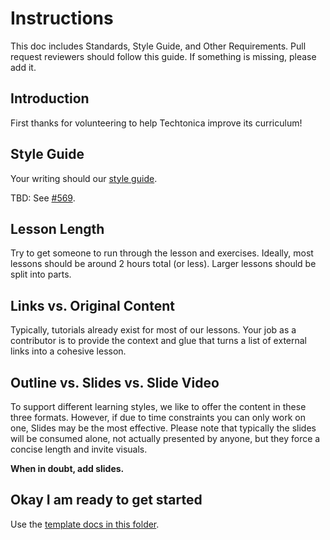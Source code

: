 # Instructions

This doc includes Standards, Style Guide, and Other Requirements. Pull request reviewers should follow this guide. If something is missing, please add it.

## Introduction

First thanks for volunteering to help Techtonica improve its curriculum!

## Style Guide

Your writing should our [style guide](#).

TBD: See [#569](https://github.com/Techtonica/curriculum/issues/596).

## Lesson Length

Try to get someone to run through the lesson and exercises. Ideally, most lessons should be around 2 hours total (or less). Larger lessons should be split into parts.

## Links vs. Original Content

Typically, tutorials already exist for most of our lessons. Your job as a contributor is to provide the context and glue that turns a list of external links into a cohesive lesson.

## Outline vs. Slides vs. Slide Video

To support different learning styles, we like to offer the content in these three formats. However, if due to time constraints you can only work on one, Slides may be the most effective. Please note that typically the slides will be consumed alone, not actually presented by anyone, but they force a concise length and invite visuals.

**When in doubt, add slides.**

## Okay I am ready to get started

Use the [template docs in this folder](/_templates/).

